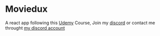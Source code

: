 # Moviedux
A react app following this [Udemy](https://www.udemy.com/course/master-react/?couponCode=JUST4U02223) Course,
Join my [discord](https://discord.gg/vaGaSmntjY) or contact me throught [my discord account](https://discord.gg/V3gcTt7yez)
